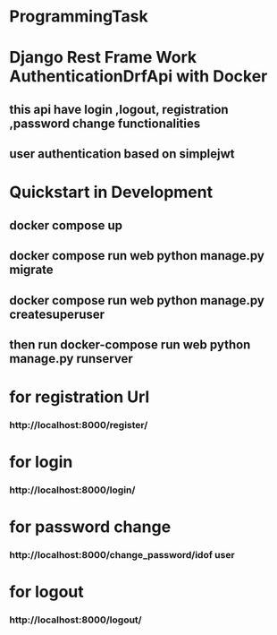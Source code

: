 # ProgrammingTask
# Django Rest Frame Work AuthenticationDrfApi with Docker


## this api have login ,logout, registration ,password change functionalities 
## user authentication based on simplejwt





# Quickstart in Development 

## docker compose up 
## docker compose run web python manage.py migrate
## docker compose run web python manage.py createsuperuser
## then run docker-compose run web python manage.py runserver



# for registration Url
### http://localhost:8000/register/

# for login
### http://localhost:8000/login/

# for password change
### http://localhost:8000/change_password/idof user

# for logout
### http://localhost:8000/logout/




